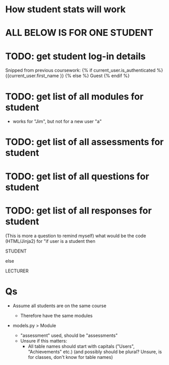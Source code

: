 # How student stats will work

# ALL BELOW IS FOR ONE STUDENT
# TODO: get student log-in details
Snipped from previous coursework:
{% if current_user.is_authenticated %}
    {{current_user.first_name }}
{% else %}
    Guest
{% endif %}
# TODO: get list of all modules for student

- works for "Jim", but not for a new user "a"

# TODO: get list of all assessments for student
# TODO: get list of all questions for student
# TODO: get list of all responses for student

(This is more a question to remind myself)
what would be the code (HTML/Jinja2) for "if user is a student then <p>STUDENT</p> else <p>LECTURER</p>


# Qs

- Assume all students are on the same course
  - Therefore have the same modules

- models.py > Module
  - "assessment" used, should be "assessments"
  - Unsure if this matters:
    - All table names should start with capitals ("Users", "Achievements" etc.) (and possibly should be plural? Unsure, is for classes, don't know for table names)